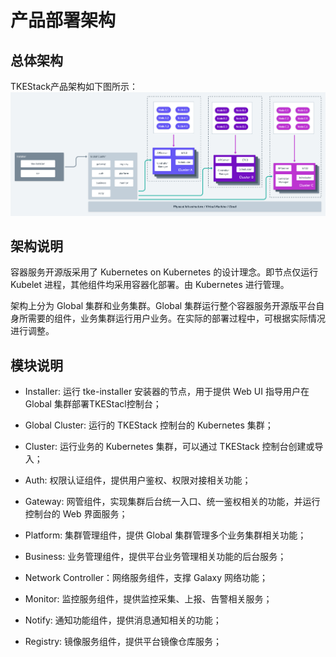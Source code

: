 #  产品部署架构



## 总体架构

TKEStack产品架构如下图所示：
![](https://github.com/tkestack/tke/blob/master/docs/images/TKEStackHighLevelArchitecture@2x.png?raw=true)



## 架构说明

容器服务开源版采用了 Kubernetes on Kubernetes 的设计理念。即节点仅运行 Kubelet 进程，其他组件均采用容器化部署。由 Kubernetes 进行管理。

架构上分为 Global 集群和业务集群。Global 集群运行整个容器服务开源版平台自身所需要的组件，业务集群运行用户业务。在实际的部署过程中，可根据实际情况进行调整。



## 模块说明

* Installer: 运行 tke-installer 安装器的节点，用于提供 Web UI 指导用户在 Global 集群部署TKEStacl控制台；
* Global Cluster: 运行的 TKEStack 控制台的 Kubernetes 集群；
* Cluster: 运行业务的 Kubernetes 集群，可以通过 TKEStack 控制台创建或导入；

* Auth: 权限认证组件，提供用户鉴权、权限对接相关功能；
* Gateway: 网管组件，实现集群后台统一入口、统一鉴权相关的功能，并运行控制台的 Web 界面服务；
* Platform: 集群管理组件，提供 Global 集群管理多个业务集群相关功能；
* Business: 业务管理组件，提供平台业务管理相关功能的后台服务；
* Network Controller：网络服务组件，支撑 Galaxy 网络功能；
* Monitor: 监控服务组件，提供监控采集、上报、告警相关服务；
* Notify: 通知功能组件，提供消息通知相关的功能；
* Registry: 镜像服务组件，提供平台镜像仓库服务；
